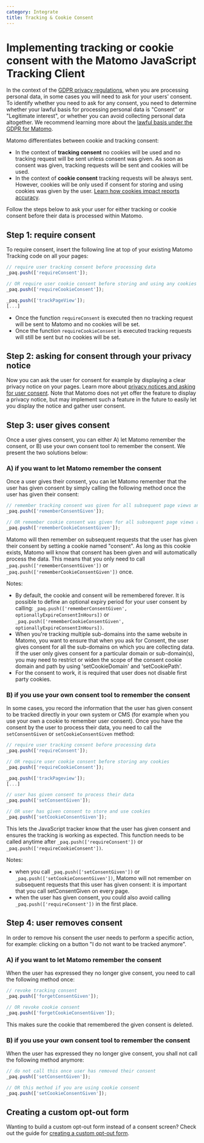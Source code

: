 ```yaml
---
category: Integrate
title: Tracking & Cookie Consent
--- 
```

# Implementing tracking or cookie consent with the Matomo JavaScript Tracking Client

In the context of the [GDPR privacy regulations](https://matomo.org/docs/gdpr/), when you are processing personal data, in some cases you will need to ask for your users' consent. To identify whether you need to ask for any consent, you need to determine whether your lawful basis for processing personal data is "Consent" or "Legitimate interest", or whether you can avoid collecting personal data altogether. We recommend learning more about the [lawful basis under the GDPR for Matomo](https://matomo.org/blog/2018/04/lawful-basis-for-processing-personal-data-under-gdpr-with-matomo/). 

Matomo differentiates between cookie and tracking consent:

* In the context of **tracking consent** no cookies will be used and no tracking request will be sent unless consent was given. As soon as consent was given, tracking requests will be sent and cookies will be used. 
* In the context of **cookie consent** tracking requests will be always sent. However, cookies will be only used if consent for storing and using cookies was given by the user. [Learn how cookies impact reports accuracy](https://matomo.org/faq/general/faq_156/).
           
Follow the steps below to ask your user for either tracking or cookie consent before their data is processed within Matomo.

## Step 1: require consent

To require consent, insert the following line at top of your existing Matomo Tracking code on all your pages:

```js
// require user tracking consent before processing data
_paq.push(['requireConsent']);

// OR require user cookie consent before storing and using any cookies
_paq.push(['requireCookieConsent']);

_paq.push(['trackPageView']);
[...]
```

* Once the function `requireConsent` is executed then no tracking request will be sent to Matomo and no cookies will be set. 
* Once the function `requireCookieConsent` is executed tracking requests will still be sent but no cookies will be set.

## Step 2: asking for consent through your privacy notice

Now you can ask the user for consent for example by displaying a clear privacy notice on your pages. Learn more about [privacy notices and asking for user consent](https://matomo.org/blog/2018/04/how-should-i-write-my-privacy-notice-for-matomo-analytics-under-gdpr/). Note that Matomo does not yet offer the feature to display a privacy notice, but may implement such a feature in the future to easily let you display the notice and gather user consent.

## Step 3: user gives consent

Once a user gives consent, you can either A) let Matomo remember the consent, or B) use your own consent tool to remember the consent. We present the two solutions below:

### A) if you want to let Matomo remember the consent

Once a user gives their consent, you can let Matomo remember that the user has given consent by simply calling the following method once the user has given their consent:

```js
// remember tracking consent was given for all subsequent page views and visits
_paq.push(['rememberConsentGiven']);

// OR remember cookie consent was given for all subsequent page views and visits
_paq.push(['rememberCookieConsentGiven']);
```

Matomo will then remember on subsequent requests that the user has given their consent by setting a cookie named "consent". As long as this cookie exists, Matomo will know that consent has been given and will automatically process the data. This means that you only need to call `_paq.push(['rememberConsentGiven'])` or `_paq.push(['rememberCookieConsentGiven'])` once.

Notes:

* By default, the cookie and consent will be remembered forever. It is possible to define an optional expiry period for your user consent by calling: `_paq.push(['rememberConsentGiven', optionallyExpireConsentInHours])` or `_paq.push(['rememberCookieConsentGiven', optionallyExpireConsentInHours])`.
* When you're tracking multiple sub-domains into the same website in Matomo, you want to ensure that when you ask for Consent, the user gives consent for all the sub-domains on which you are collecting data. If the user only gives consent for a particular domain or sub-domain(s), you may need to restrict or widen the scope of the consent cookie domain and path by using 'setCookieDomain' and ‘setCookiePath'. 
* For the consent to work, it is required that user does not disable first party cookies.

### B) if you use your own consent tool to remember the consent
            
In some cases, you record the information that the user has given consent to be tracked directly in your own system or CMS (for example when you use your own a cookie to remember user consent). Once you have the consent by the user to process their data, you need to call the `setConsentGiven` or `setCookieConsentGiven` method:
  
```js
// require user tracking consent before processing data
_paq.push(['requireConsent']);

// OR require user cookie consent before storing any cookies
_paq.push(['requireCookieConsent']);

_paq.push(['trackPageview']);
[...]

// user has given consent to process their data
_paq.push(['setConsentGiven']);

// OR user has given consent to store and use cookies
_paq.push(['setCookieConsentGiven']);
```
       
This lets the JavaScript tracker know that the user has given consent and ensures the tracking is working as expected. This function needs to be called anytime after `_paq.push(['requireConsent'])` or `_paq.push(['requireCookieConsent'])`.
     
Notes:

* when you call `_paq.push(['setConsentGiven'])` or `_paq.push(['setCookieConsentGiven'])`, Matomo will not remember on subsequent requests that this user has given consent: it is important that you call setConsentGiven on every page.
* when the user has given consent, you could also avoid calling `_paq.push(['requireConsent'])` in the first place. 

## Step 4: user removes consent

In order to remove his consent the user needs to perform a specific action, for example: clicking on a button "I do not want to be tracked anymore".

### A) if you want to let Matomo remember the consent
      
When the user has expressed they no longer give consent, you need to call the following method once:

```js
// revoke tracking consent
_paq.push(['forgetConsentGiven']);

// OR revoke cookie consent
_paq.push(['forgetCookieConsentGiven']);
```

This makes sure the cookie that remembered the given consent is deleted.

### B) if you use your own consent tool to remember the consent
When the user has expressed they no longer give consent, you shall not call the following method anymore:

```js
// do not call this once user has removed their consent
_paq.push(['setConsentGiven']);

// OR this method if you are using cookie consent
_paq.push(['setCookieConsentGiven']);
```

## Creating a custom opt-out form

Wanting to build a custom opt-out form instead of a consent screen? Check out the guide for [creating a custom opt-out form](/guides/tracking-javascript-guide#optional-creating-a-custom-opt-out-form).
